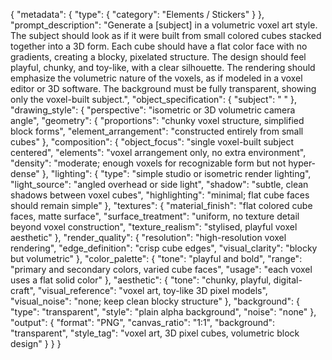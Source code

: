 {
  "metadata": {
    "type": {
      "category": "Elements / Stickers"
    }
  },
  "prompt_description": "Generate a [subject] in a volumetric voxel art style. The subject should look as if it were built from small colored cubes stacked together into a 3D form. Each cube should have a flat color face with no gradients, creating a blocky, pixelated structure. The design should feel playful, chunky, and toy-like, with a clear silhouette. The rendering should emphasize the volumetric nature of the voxels, as if modeled in a voxel editor or 3D software. The background must be fully transparent, showing only the voxel-built subject.",
  "object_specification": {
    "subject": " "
  },
  "drawing_style": {
    "perspective": "isometric or 3D volumetric camera angle",
    "geometry": {
      "proportions": "chunky voxel structure, simplified block forms",
      "element_arrangement": "constructed entirely from small cubes"
    },
    "composition": {
      "object_focus": "single voxel-built subject centered",
      "elements": "voxel arrangement only, no extra environment",
      "density": "moderate; enough voxels for recognizable form but not hyper-dense"
    },
    "lighting": {
      "type": "simple studio or isometric render lighting",
      "light_source": "angled overhead or side light",
      "shadow": "subtle, clean shadows between voxel cubes",
      "highlighting": "minimal; flat cube faces should remain simple"
    },
    "textures": {
      "material_finish": "flat colored cube faces, matte surface",
      "surface_treatment": "uniform, no texture detail beyond voxel construction",
      "texture_realism": "stylised, playful voxel aesthetic"
    },
    "render_quality": {
      "resolution": "high-resolution voxel rendering",
      "edge_definition": "crisp cube edges",
      "visual_clarity": "blocky but volumetric"
    },
    "color_palette": {
      "tone": "playful and bold",
      "range": "primary and secondary colors, varied cube faces",
      "usage": "each voxel uses a flat solid color"
    },
    "aesthetic": {
      "tone": "chunky, playful, digital-craft",
      "visual_reference": "voxel art, toy-like 3D pixel models",
      "visual_noise": "none; keep clean blocky structure"
    },
    "background": {
      "type": "transparent",
      "style": "plain alpha background",
      "noise": "none"
    },
    "output": {
      "format": "PNG",
      "canvas_ratio": "1:1",
      "background": "transparent",
      "style_tag": "voxel art, 3D pixel cubes, volumetric block design"
    }
  }
}
